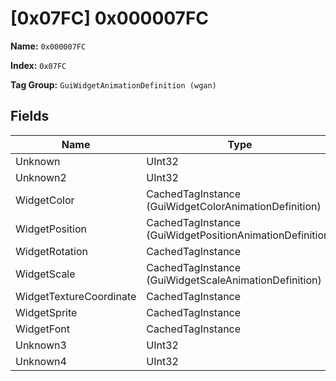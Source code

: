 # [0x07FC] 0x000007FC

**Name:** ```0x000007FC```

**Index:** ```0x07FC```

**Tag Group:** ```GuiWidgetAnimationDefinition (wgan)```

## Fields

Name	| Type	| Value
---	|---	|---	|
Unknown	|UInt32	|0
Unknown2	|UInt32	|0
WidgetColor	|CachedTagInstance (GuiWidgetColorAnimationDefinition)	|[[0x07F5] 0x000007F5](../GuiWidgetColorAnimationDefinition/07F5.md)
WidgetPosition	|CachedTagInstance (GuiWidgetPositionAnimationDefinition)	|[[0x07FE] 0x000007FE](../GuiWidgetPositionAnimationDefinition/07FE.md)
WidgetRotation	|CachedTagInstance	|null
WidgetScale	|CachedTagInstance (GuiWidgetScaleAnimationDefinition)	|[[0x076D] 0x0000076D](../GuiWidgetScaleAnimationDefinition/076D.md)
WidgetTextureCoordinate	|CachedTagInstance	|null
WidgetSprite	|CachedTagInstance	|null
WidgetFont	|CachedTagInstance	|null
Unknown3	|UInt32	|0
Unknown4	|UInt32	|0


